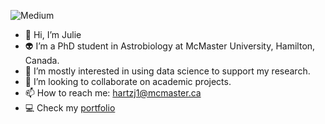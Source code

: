 ![Medium](https://img.shields.io/badge/Medium-12100E?style=for-the-badge&logo=medium&logoColor=white)

- 👋 Hi, I’m Julie
- 👽 I’m a PhD student in Astrobiology at McMaster University, Hamilton, Canada.
- 🌱 I’m mostly interested in using data science to support my research.
- 🧠 I’m looking to collaborate on academic projects.
- 📫 How to reach me: [hartzj1@mcmaster.ca](mailto:hartzj1@mcmaster.ca)
- 💻 Check my [portfolio](https://jhupiterz.github.io/)

<!---
jhupiterz/jhupiterz is a ✨ special ✨ repository because its `README.md` (this file) appears on your GitHub profile.
You can click the Preview link to take a look at your changes.
--->
